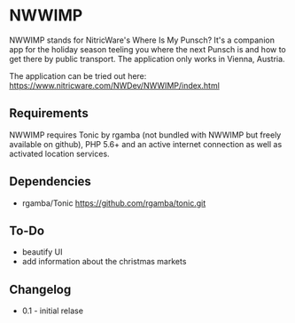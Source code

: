 # NWWIMP

NWWIMP stands for NitricWare's Where Is My Punsch? It's a companion app for the holiday season teeling you where the next Punsch is and how to get there by public transport. The application only works in Vienna, Austria.

The application can be tried out here: https://www.nitricware.com/NWDev/NWWIMP/index.html

## Requirements

NWWIMP requires Tonic by rgamba (not bundled with NWWIMP but freely available on github), PHP 5.6+ and an active internet connection as well as activated location services.

## Dependencies

* rgamba/Tonic https://github.com/rgamba/tonic.git

## To-Do

* beautify UI
* add information about the christmas markets

## Changelog

* 0.1 - initial relase
